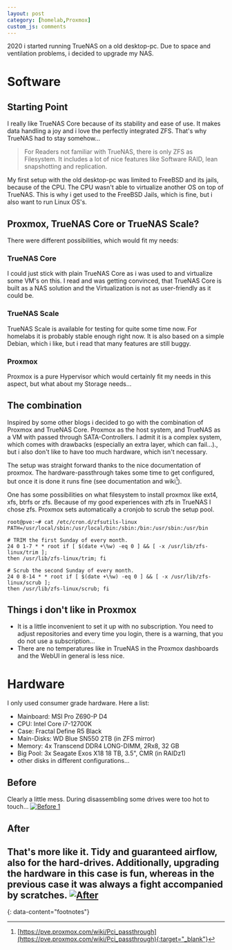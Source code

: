 ```yaml
---
layout: post
category: [homelab,Proxmox]
custom_js: comments
---
```


2020 i started running TrueNAS on a old desktop-pc. Due to space and ventilation
problems, i decided to upgrade my NAS.

# Software

## Starting Point

I really like TrueNAS Core because of its stability and ease of use. It makes data
handling a joy and i love the perfectly integrated ZFS. That's why TrueNAS had to stay
somehow...

> For Readers not familiar with TrueNAS, there is only ZFS as Filesystem. It includes
> a lot of nice features like Software RAID, lean snapshotting and replication.

My first setup with the old desktop-pc was limited to FreeBSD and its jails,
because of the CPU. The CPU wasn't able to virtualize another OS on top of TrueNAS.
This is why i get used to the FreeBSD Jails, which is fine, but i also want to run
Linux OS's.

## Proxmox, TrueNAS Core or TrueNAS Scale?

There were different possibilities, which would fit my needs:

### TrueNAS Core
I could just stick with plain TrueNAS Core as i was used to and virtualize some VM's
on this. I read and was getting convinced, that TrueNAS Core is built as a NAS solution
and the Virtualization is not as user-friendly as it could be.

### TrueNAS Scale
TrueNAS Scale is available for testing for quite some time now. For homelabs it is
probably stable enough right now. It is also based on a simple Debian, which i like,
but i read that many features are still buggy.

### Proxmox
Proxmox is a pure Hypervisor which would certainly fit my needs in this aspect, but
what about my Storage needs...

## The combination
Inspired by some other blogs i decided to go with the combination of Proxmox and
TrueNAS Core. Proxmox as the host system, and TrueNAS as a VM with passed through
SATA-Controllers. I admit it is a complex system, which comes with drawbacks
(especially an extra layer, which can fail...)., but i also don't like to have too
much hardware, which isn't necessary.

The setup was straight forward thanks to the nice documentation of proxmox. The
hardware-passthrough takes some time to get configured, but once it is done it runs
fine (see documentation and wiki[^1]).

One has some possibilities on what filesystem to install proxmox like ext4, xfs, btrfs
or zfs. Because of my good experiences with zfs in TrueNAS I chose zfs. Proxmox sets
automatically a cronjob to scrub the setup pool.

    root@pve:~# cat /etc/cron.d/zfsutils-linux
    PATH=/usr/local/sbin:/usr/local/bin:/sbin:/bin:/usr/sbin:/usr/bin

    # TRIM the first Sunday of every month.
    24 0 1-7 * * root if [ $(date +\%w) -eq 0 ] && [ -x /usr/lib/zfs-linux/trim ];
    then /usr/lib/zfs-linux/trim; fi

    # Scrub the second Sunday of every month.
    24 0 8-14 * * root if [ $(date +\%w) -eq 0 ] && [ -x /usr/lib/zfs-linux/scrub ];
    then /usr/lib/zfs-linux/scrub; fi


## Things i don't like in Proxmox
* It is a little inconvenient to set it up with no subscription. You need to adjust
repositories and every time you login, there is a warning, that you do not use
a subscription...
* There are no temperatures like in TrueNAS in the Proxmox dashboards and the WebUI
in general is less nice.

# Hardware
I only used consumer grade hardware. Here a list:
* Mainboard: MSI Pro Z690-P D4
* CPU: Intel Core i7-12700K
* Case: Fractal Define R5 Black
* Main-Disks: WD Blue SN550 2TB (in ZFS mirror)
* Memory: 4x Transcend DDR4 LONG-DIMM, 2Rx8, 32 GB
* Big Pool: 3x Seagate Exos X18 18 TB, 3.5", CMR (in RAIDz1)
* other disks in different configurations...

## Before
Clearly a little mess. During disassembling some drives were too hot to touch...
[![Before 1](/assets/images/before1.JPG)](/assets/images/before1.JPG)
## After
That's more like it. Tidy and guaranteed airflow, also for the hard-drives. Additionally,
upgrading the hardware in this case is fun, whereas in the previous case it was always
a fight accompanied by scratches.
[![After](/assets/images/after.JPG)](/assets/images/after.JPG)
---
{: data-content="footnotes"}

[^1]: [https://pve.proxmox.com/wiki/Pci_passthrough](https://pve.proxmox.com/wiki/Pci_passthrough){:target="_blank"}
